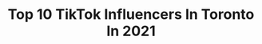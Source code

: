 ---
title: Top 10 TikTok Influencers In Toronto In 2021
description: >-
  Find top TikTok influencers in Toronto in 2021. Most popular hashtags: #fyp #foryoupage #foryou #toronto.
platform: TikTok
hits: 1016
text_top: Analyze the best TikTok influencers on inBeat.
text_bottom: Our database has 1016 TikTok influencers like this in Toronto, Canada for you to contact.
profiles:
  - username: "ikosola"
    fullname: >-
      Iko Sola
    bio: >-
      Toronto
    location: "Canada"
    followers: 62100
    engagement: 870
    commentsToLikes: 0.088491
    id: ckbqdfv3xzg2h0j2365akvssn
    verified: false
    hashtags: "#sexydonna, #foryou, #duet, #fyp"
  - username: "t6349"
    fullname: >-
      🚂
    bio: >-
      toronto
    location: "Canada"
    followers: 10300
    engagement: 2584
    commentsToLikes: 0.014837
    id: ckcdcp86s56uo0j23k90eem28
    verified: false
    hashtags: "#fyp, #haikyuu, #terushima, #haikyuuedits"
  - username: "oliverralexx"
    fullname: >-
      Oliver
    bio: >-
      Toronto
    location: "Canada"
    followers: 80400
    engagement: 1186
    commentsToLikes: 0.020269
    id: ck8s4wclvd5zx0j78asrw1w60
    verified: false
    hashtags: "#fyp, #toronto, #corona, #happyathome"
  - username: "olgaunleashed"
    fullname: >-
      OLGA
    bio: >-
      🇨🇦 Toronto
    location: "Canada"
    followers: 308500
    engagement: 912
    commentsToLikes: 0.033793
    id: ck9flnmg3oym90j78vbbeqmpq
    verified: false
    hashtags: "#funny, #viral, #meme, #canadian"
  - username: "browneyedgirl007"
    fullname: >-
      Brown Eyed Girl
    bio: >-
      Toronto
    location: "Canada"
    followers: 5691
    engagement: 663
    commentsToLikes: 0.086443
    id: ck9f9k08574z60j7814g0x7bq
    verified: false
    hashtags: "#yiayia, #accents, #funny, #accent"
  - username: "belladasilvaaa"
    fullname: >-
      Bella
    bio: >-
      Toronto
    location: "Canada"
    followers: 6880
    engagement: 704
    commentsToLikes: 0.029285
    id: ck90walmm32e30j78g2y1qt8s
    verified: false
    hashtags: "#greenscreen, #react, #xyzbca, #flashback"
  - username: "_daniielaxo"
    fullname: >-
      ♡︎daniela♡︎
    bio: >-
      toronto
    location: "Canada"
    followers: 7695
    engagement: 1088
    commentsToLikes: 0.030208
    id: ck8w59ro89pxc0j78zplsdxdk
    verified: false
    hashtags: "#foryoupage, #foryou, #fyp, #xyzbca"
  - username: "ivanaaaapuglia"
    fullname: >-
      Ivanaaaaaaa
    bio: >-
      Toronto 🇮🇹🇨🇦
    location: "Canada"
    followers: 61500
    engagement: 636
    commentsToLikes: 0.019818
    id: ckdi6ae2e7mzp0j233awkhp6d
    verified: false
    hashtags: ""
  - username: "michael_515"
    fullname: >-
      Michael ♾
    bio: >-
      🇮🇳-🇨🇦 Toronto
    location: "Canada"
    followers: 7348
    engagement: 827
    commentsToLikes: 0.031007
    id: ckajbi89jntlg0i78azy3nq6f
    verified: false
    hashtags: "#canadianmallus, #toronto, #friends, #tiktok"
  - username: "healthy.tasty"
    fullname: >-
      Healthy & tasty
    bio: >-
      🇨🇦Toronto 🇨🇦
    location: "Canada"
    followers: 13800
    engagement: 498
    commentsToLikes: 0.014747
    id: ckd0b7knjc8zt0j232at7xbvo
    verified: false
    hashtags: "#tiktokfood, #healthy, #learnontiktok, #homerecipe"
---